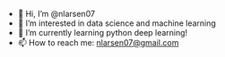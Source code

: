- 👋 Hi, I’m @nlarsen07
- 👀 I’m interested in data science and machine learning
- 🌱 I’m currently learning python deep learning!
- 📫 How to reach me: nlarsen07@gmail.com

<!---
nlarsen07/nlarsen07 is a ✨ special ✨ repository because its `README.md` (this file) appears on your GitHub profile.
You can click the Preview link to take a look at your changes.
--->

